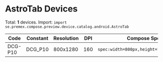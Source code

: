 # AstroTab Devices

Total: **1** devices. Import: `import se.premex.compose.preview.device.catalog.android.AstroTab`

| Code | Constant | Resolution | DPI | Compose Spec | Preview Usage |
|------|----------|------------|-----|-------------|---------------|
| DCG-P10 | DCG_P10 | 800x1280 | 160 | `spec:width=800px,height=1280px,dpi=160` | `@Preview(device = AstroTab.DCG_P10)` |

<!-- Generated automatically. Do not edit manually. -->
